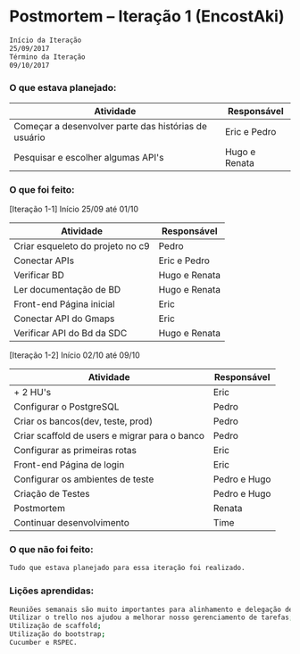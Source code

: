 # Postmortem – Iteração 1 (EncostAki)
```sh
Início da Iteração
25/09/2017
Término da Iteração
09/10/2017
```

### O que estava planejado:

| Atividade | Responsável |
| ------ | ------ |
| Começar a desenvolver parte das histórias de usuário | Eric e Pedro |
| Pesquisar e escolher algumas API's | Hugo e Renata |

### O que foi feito:

[Iteração 1-1] Início 25/09 até 01/10

| Atividade | Responsável |
| ------ | ------ |
| Criar esqueleto do projeto no c9 | Pedro |
| Conectar APIs | Eric e Pedro |
|Verificar BD	|   Hugo e Renata|
|Ler documentação de BD | Hugo e Renata|
|Front-end Página inicial |Eric|
|Conectar API do Gmaps    |Eric|
|Verificar API do Bd da SDC|Hugo e Renata|


[Iteração 1-2] Início 02/10 até 09/10

| Atividade | Responsável |
| ------ | ------ |
|+ 2 HU's|Eric|
|Configurar o PostgreSQL|Pedro|
|Criar os bancos(dev, teste, prod)|Pedro|
|Criar scaffold de users e migrar para o banco|Pedro|
|Configurar as primeiras rotas|Eric|
|Front-end Página de login|Eric|
|Configurar os ambientes de teste|Pedro e Hugo|
|Criação de Testes|Pedro e Hugo|
|Postmortem| Renata|
|Continuar desenvolvimento|Time|

### O que não foi feito:

```sh
Tudo que estava planejado para essa iteração foi realizado.
```
### Lições aprendidas:
```sh
Reuniões semanais são muito importantes para alinhamento e delegação de tarefas, assim como acompanhamento do que foi feito;
Utilizar o trello nos ajudou a melhorar nosso gerenciamento de tarefas;
Utilização de scaffold;
Utilização do bootstrap;
Cucumber e RSPEC.
```

